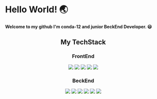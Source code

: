 
<h1>Hello World! 🌏</h1>
<p><b>Welcome to my github I'm conda-12 and junior BeckEnd Developer. 😃</b></p>
<h2 align="center"> My TechStack </h2>
<h3 align="center">FrontEnd</h3>
<p align="center">
	<img src="https://img.shields.io/badge/HTML5-E34F26?style=for-the-badge&logo=HTML5&logoColor=white"/>
	<img src="https://img.shields.io/badge/CSS3-1572B6?style=for-the-badge&logo=CSS3&logoColor=white"/>
	<img src="https://img.shields.io/badge/JAVASCRIPT-F7DF1E?style=for-the-badge&logo=JavaScript&logoColor=white"/>
	<img src="https://img.shields.io/badge/React-61DAFB?style=for-the-badge&logo=React&logoColor=black"/>
	<img src="https://img.shields.io/badge/THYMELEAF-005F0F?style=for-the-badge&logo=Thymeleaf&logoColor=white"/>
</p>
<h3 align="center">BeckEnd</h3>
<p align="center">
	<img src="https://img.shields.io/badge/JAVA-007396?style=for-the-badge&logo=JAVA&logoColor=white"/>
	<img src="https://img.shields.io/badge/SPRING-6DB33F?style=for-the-badge&logo=Spring&logoColor=white"/>
	<img src="https://img.shields.io/badge/SPRING BOOT-6DB33F?style=for-the-badge&logo=Spring Boot&logoColor=white"/>
	<img src="https://img.shields.io/badge/MYBATIS-59666C?style=for-the-badge&logoColor=white"/>
	<img src="https://img.shields.io/badge/HIBERNATE-59666C?style=for-the-badge&logo=Hibernate&logoColor=white"/>
	<img src="https://img.shields.io/badge/MYSQL-4479A1?style=for-the-badge&logo=MySQL&logoColor=white"/>
</p>
